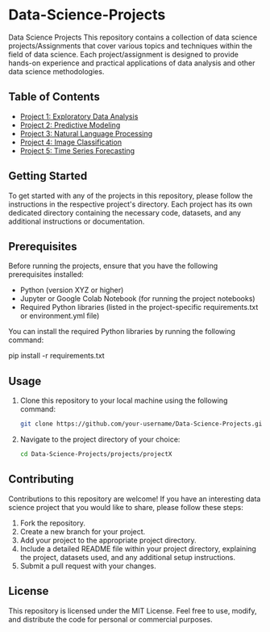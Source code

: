 # Data-Science-Projects
Data Science Projects
This repository contains a collection of data science projects/Assignments that cover various topics and techniques within the field of data science. Each project/assignment is designed to provide hands-on experience and practical applications of data analysis and other data science methodologies.


## Table of Contents

- [Project 1: Exploratory Data Analysis](projects/project1)
- [Project 2: Predictive Modeling](projects/project2)
- [Project 3: Natural Language Processing](projects/project3)
- [Project 4: Image Classification](projects/project4)
- [Project 5: Time Series Forecasting](projects/project5)

## Getting Started

To get started with any of the projects in this repository, please follow the instructions in the respective project's directory. Each project has its own dedicated directory containing the necessary code, datasets, and any additional instructions or documentation.

## Prerequisites

Before running the projects, ensure that you have the following prerequisites installed:

- Python (version XYZ or higher)
- Jupyter or Google Colab Notebook (for running the project notebooks)
- Required Python libraries (listed in the project-specific requirements.txt or environment.yml file)

You can install the required Python libraries by running the following command:

   pip install -r requirements.txt

## Usage
1. Clone this repository to your local machine using the following command:

   ```bash
   git clone https://github.com/your-username/Data-Science-Projects.git

 2. Navigate to the project directory of your choice:
    ```bash
    cd Data-Science-Projects/projects/projectX    

## Contributing
Contributions to this repository are welcome! If you have an interesting data science project that you would like to share, please follow these steps:

1. Fork the repository.
2. Create a new branch for your project.
3. Add your project to the appropriate project directory.
4. Include a detailed README file within your project directory, explaining the project, datasets used, and any additional setup instructions.
5. Submit a pull request with your changes.

## License
This repository is licensed under the MIT License. Feel free to use, modify, and distribute the code for personal or commercial purposes.


